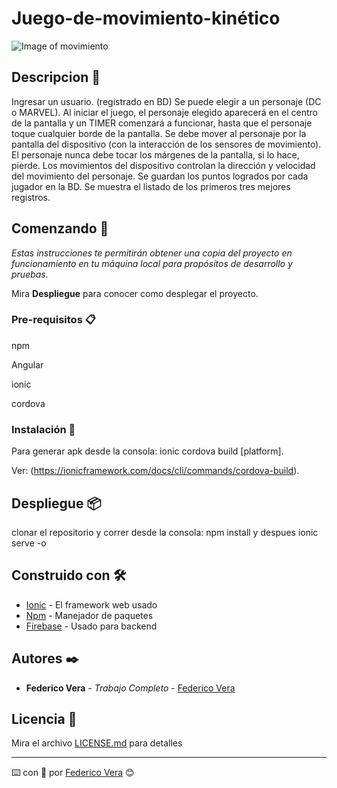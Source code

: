 # Juego-de-movimiento-kinético

![Image of movimiento](https://firebasestorage.googleapis.com/v0/b/relevamientovisual1.appspot.com/o/Centrado.jpg?alt=media&token=d8e99762-45e0-4c08-a430-6e97c4cbe215)

## Descripcion :book:

Ingresar un usuario. (registrado en BD) Se puede elegir a un personaje (DC o MARVEL). Al iniciar el juego, el personaje elegido aparecerá en el centro de la pantalla y un TIMER comenzará a funcionar, hasta que el personaje toque cualquier borde de la pantalla.
 Se debe mover al personaje por la pantalla del dispositivo (con la interacción de los sensores de movimiento). El personaje nunca debe tocar los márgenes de la pantalla, si lo hace, pierde. Los movimientos del dispositivo controlan la dirección y velocidad del movimiento del personaje. Se guardan los puntos logrados por cada jugador en la BD. Se muestra el listado de los primeros tres mejores registros.

## Comenzando 🚀

_Estas instrucciones te permitirán obtener una copia del proyecto en funcionamiento en tu máquina local para propósitos de desarrollo y pruebas._

Mira **Despliegue** para conocer como desplegar el proyecto.


### Pre-requisitos 📋

npm

Angular

ionic

cordova

### Instalación 🔧


Para generar apk desde la consola: ionic cordova build [platform].

Ver: (https://ionicframework.com/docs/cli/commands/cordova-build).


## Despliegue 📦

clonar el repositorio y correr desde la consola: npm install y despues ionic serve -o

## Construido con 🛠️


* [Ionic](https://ionicframework.com/) - El framework web usado
* [Npm](https://maven.apache.org/) - Manejador de paquetes
* [Firebase](https://firebase.google.com/) - Usado para backend



## Autores ✒️

* **Federico Vera** - *Trabajo Completo* - [Federico Vera](https://github.com/dfedericovera)


## Licencia 📄

Mira el archivo [LICENSE.md](LICENSE.md) para detalles


---
⌨️ con :muscle: por [Federico Vera](https://github.com/dfedericovera) 😊